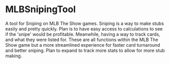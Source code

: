 # MLBSnipingTool
A tool for Sniping on MLB The Show games. Sniping is a way to make stubs easily and pretty quickly. Plan is to have easy access to calculations to see if the 'snipe' would be profitable. Meanwhile, having a way to track cards, and what they were listed for. These are all functions within the MLB The Show game but a more streamlined experience for faster card turnaround and better sniping. Plan to expand to track more stats to allow for more stub making.